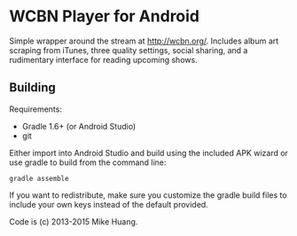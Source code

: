 # WCBN Player for Android

Simple wrapper around the stream at http://wcbn.org/. Includes album art
scraping from iTunes, three quality settings, social sharing, and a
rudimentary interface for reading upcoming shows.

## Building

Requirements:
* Gradle 1.6+ (or Android Studio)
* git

Either import into Android Studio and build using the included APK
wizard or use gradle to build from the command line:

    gradle assemble

If you want to redistribute, make sure you customize the gradle build
files to include your own keys instead of the default provided.

Code is (c) 2013-2015 Mike Huang.

